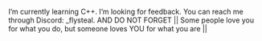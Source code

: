 

I’m currently learning C++. 
I’m looking for feedback. You can reach me through Discord: _flysteal.
AND DO NOT FORGET
|| Some people love you for what you do, but someone loves YOU for what you are ||
